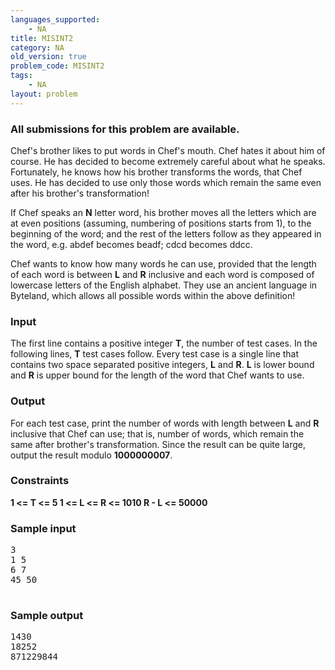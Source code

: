 ```yaml
---
languages_supported:
    - NA
title: MISINT2
category: NA
old_version: true
problem_code: MISINT2
tags:
    - NA
layout: problem
---
```

###  All submissions for this problem are available. 

Chef's brother likes to put words in Chef's mouth. Chef hates it about him of course. He has decided to become extremely careful about what he speaks. Fortunately, he knows how his brother transforms the words, that Chef uses. He has decided to use only those words which remain the same even after his brother's transformation! 

If Chef speaks an **N** letter word, his brother moves all the letters which are at even positions (assuming, numbering of positions starts from 1), to the beginning of the word; and the rest of the letters follow as they appeared in the word, e.g. abdef becomes beadf; cdcd becomes ddcc. 

Chef wants to know how many words he can use, provided that the length of each word is between **L** and **R** inclusive and each word is composed of lowercase letters of the English alphabet. They use an ancient language in Byteland, which allows all possible words within the above definition!

### Input

The first line contains a positive integer **T**, the number of test cases. In the following lines, **T** test cases follow. Every test case is a single line that contains two space separated positive integers, **L** and **R**. **L** is lower bound and **R** is upper bound for the length of the word that Chef wants to use.

### Output

For each test case, print the number of words with length between **L** and **R** inclusive that Chef can use; that is, number of words, which remain the same after brother's transformation. Since the result can be quite large, output the result modulo **1000000007**.

### Constraints

**1 <= T <= 5 
1 <= L <= R <= 1010
R - L <= 50000**

### Sample input

<pre>3
1 5
6 7
45 50

</pre>
### Sample output

<pre>1430
18252
871229844

</pre>